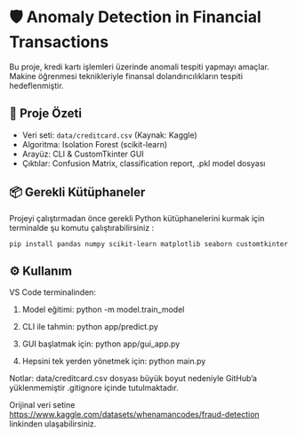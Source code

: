 # 🛡️ Anomaly Detection in Financial Transactions

Bu proje, kredi kartı işlemleri üzerinde anomali tespiti yapmayı amaçlar. Makine öğrenmesi teknikleriyle finansal dolandırıcılıkların tespiti hedeflenmiştir.

## 🚀 Proje Özeti

- Veri seti: `data/creditcard.csv` (Kaynak: Kaggle)
- Algoritma: Isolation Forest (scikit-learn)
- Arayüz: CLI & CustomTkinter GUI
- Çıktılar: Confusion Matrix, classification report, .pkl model dosyası

## 📦 Gerekli Kütüphaneler
Projeyi çalıştırmadan önce gerekli Python kütüphanelerini kurmak için
terminalde şu komutu çalıştırabilirsiniz :

`pip install pandas numpy scikit-learn matplotlib seaborn customtkinter`

## ⚙️ Kullanım

VS Code terminalinden:

1. Model eğitimi:
python -m model.train_model

2. CLI ile tahmin:
python app/predict.py

3. GUI başlatmak için:
python app/gui_app.py

4. Hepsini tek yerden yönetmek için:
python main.py

Notlar:
data/creditcard.csv dosyası büyük boyut nedeniyle GitHub’a yüklenmemiştir .gitignore içinde tutulmaktadır.

Orijinal veri setine https://www.kaggle.com/datasets/whenamancodes/fraud-detection linkinden ulaşabilirsiniz.
